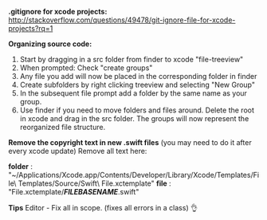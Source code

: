 **.gitignore for xcode projects:**
http://stackoverflow.com/questions/49478/git-ignore-file-for-xcode-projects?rq=1

**Organizing source code:**
1. Start by dragging in a src folder from finder to xcode "file-treeview"
2. When prompted: Check "create groups"  
3. Any file you add will now be placed in the corresponding folder in finder
4. Create subfolders by right clicking treeview and selecting "New Group"
5. In the subsequent file prompt add a folder by the same name as your group.  
6. Use finder if you need to move folders and files around. Delete the root in xcode and drag in the src folder. The groups will now represent the reorganized file structure.  

**Remove the copyright text in new .swift files** (you may need to do it after every xcode update)
Remove all text here:

**folder** :  
"~/Applications/Xcode.app/Contents/Developer/Library/Xcode/Templates/File\ Templates/Source/Swift\ File.xctemplate"
**file** :   
"File.xctemplate/___FILEBASENAME___.swift"

**Tips**
Editor - Fix all in scope. (fixes all errors in a class) 👌
